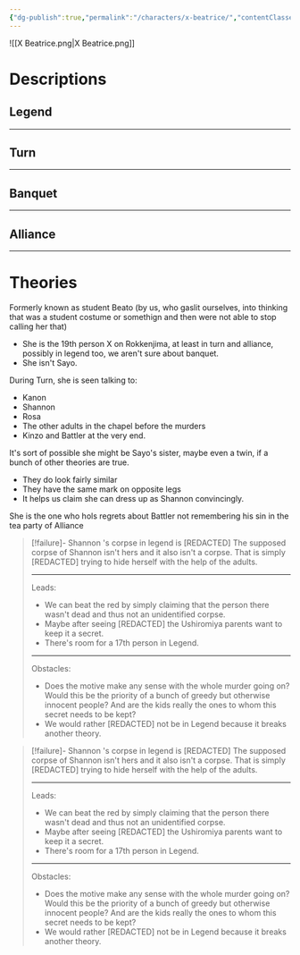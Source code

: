 ```yaml
---
{"dg-publish":true,"permalink":"/characters/x-beatrice/","contentClasses":"center-headings blue-truth red-links red-truth","created":"2025-03-06T14:24:07.389+01:00","updated":"2025-03-29T15:24:18.558+01:00"}
---
```



![[X Beatrice.png\|X Beatrice.png]]
# Descriptions

## Legend


---
## Turn


---
## Banquet


---
## Alliance


---
# Theories

Formerly known as student Beato (by us, who gaslit ourselves, into thinking that was a student costume or somethign and then were not able to stop calling her that) 

- She is the 19th person X on Rokkenjima, at least in turn and alliance, possibly in legend too, we aren't sure about banquet.
- She isn't Sayo.

During Turn, she is seen talking to:
- Kanon
- Shannon
- Rosa
- The other adults in the chapel before the murders
- Kinzo and Battler at the very end.

It's sort of possible she might be Sayo's sister, maybe even a twin, if a bunch of other theories are true.
- They do look fairly similar
- They have the same mark on opposite legs
- It helps us claim she can dress up as Shannon convincingly.

She is the one who hols regrets about Battler not remembering his sin in the tea party of Alliance



<div class="transclusion internal-embed is-loaded"><div class="markdown-embed">



> [!failure]- Shannon 's corpse in legend is \[REDACTED\]
> The supposed corpse of Shannon isn't hers and it also isn't a corpse. That is simply \[REDACTED\] trying to hide herself with the help of the adults.
> 
> ---
> Leads:
> -  We can beat the red by simply claiming that the person there wasn't dead and thus not an unidentified corpse.
> - Maybe after seeing \[REDACTED\] the Ushiromiya parents want to keep it a secret.
> - There's room for a 17th person in Legend.
> 
> ---
> Obstacles:
> - Does the motive make any sense with the whole murder going on? Would this be the priority of a bunch of greedy but otherwise innocent people? And are the kids really the ones to whom this secret needs to be kept?
> - We would rather \[REDACTED\] not be in Legend because it breaks another theory.

</div></div>


<div class="transclusion internal-embed is-loaded"><div class="markdown-embed">



> [!failure]- Shannon 's corpse in legend is \[REDACTED\]
> The supposed corpse of Shannon isn't hers and it also isn't a corpse. That is simply \[REDACTED\] trying to hide herself with the help of the adults.
> 
> ---
> Leads:
> -  We can beat the red by simply claiming that the person there wasn't dead and thus not an unidentified corpse.
> - Maybe after seeing \[REDACTED\] the Ushiromiya parents want to keep it a secret.
> - There's room for a 17th person in Legend.
> 
> ---
> Obstacles:
> - Does the motive make any sense with the whole murder going on? Would this be the priority of a bunch of greedy but otherwise innocent people? And are the kids really the ones to whom this secret needs to be kept?
> - We would rather \[REDACTED\] not be in Legend because it breaks another theory.

</div></div>
